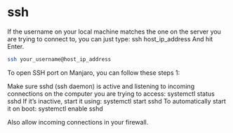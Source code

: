 # ssh

If the username on your local machine matches the one on the server you are trying to connect to, you can just type: ssh host_ip_address And hit Enter.
```sh
ssh your_username@host_ip_address
```

To open SSH port on Manjaro, you can follow these steps 1:

Make sure sshd (ssh daemon) is active and listening to incoming connections on the computer you are trying to access: systemctl status sshd If it’s inactive, start it using: systemctl start sshd To automatically start it on boot: systemctl enable sshd

Also allow incoming connections in your firewall.